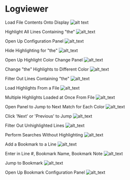 # Logviewer


Load File Contents Onto Display
![alt text](https://github.com/christianjchoi/LogViewer/blob/master/LogViewer/Screenshots/Screenshot%20from%202017-08-22%2014-51-37.png)

Highlight All Lines Containing "the"
![alt_text](https://github.com/christianjchoi/LogViewer/blob/master/LogViewer/Screenshots/Screenshot%20from%202017-08-22%2014-52-10.png)

Open Up Configuration Panel
![alt_text](https://github.com/christianjchoi/LogViewer/blob/master/LogViewer/Screenshots/Screenshot%20from%202017-08-23%2013-39-30.png)

Hide Highlighting for "the"
![alt_text](https://github.com/christianjchoi/LogViewer/blob/master/LogViewer/Screenshots/Screenshot%20from%202017-08-23%2013-39-39.png)

Open Up Highlight Color Change Panel
![alt_text](https://github.com/christianjchoi/LogViewer/blob/master/LogViewer/Screenshots/Screenshot%20from%202017-08-23%2013-39-52.png)

Change "the" Highlights to Different Color
![alt_text](https://github.com/christianjchoi/LogViewer/blob/master/LogViewer/Screenshots/Screenshot%20from%202017-08-23%2013-40-03.png)

Filter Out Lines Containing "the"
![alt_text](https://github.com/christianjchoi/LogViewer/blob/master/LogViewer/Screenshots/Screenshot%20from%202017-08-23%2013-40-11.png)

Load Highlights From a File
![alt_text](https://github.com/christianjchoi/LogViewer/blob/master/LogViewer/Screenshots/Screenshot%20from%202017-08-23%2013-40-49.png)

Multiple Highlights Loaded at Once From File
![alt_text](https://github.com/christianjchoi/LogViewer/blob/master/LogViewer/Screenshots/Screenshot%20from%202017-08-23%2013-41-55.png)

Open Panel to Jump to Next Match for Each Color
![alt_text](https://github.com/christianjchoi/LogViewer/blob/master/LogViewer/Screenshots/Screenshot%20from%202017-08-23%2013-42-42.png)

Click 'Next' or 'Previous' to Jump
![alt_text](https://github.com/christianjchoi/LogViewer/blob/master/LogViewer/Screenshots/Screenshot%20from%202017-08-23%2013-42-58.png)

Filter Out Unhighlighted Lines
![alt_text](https://github.com/christianjchoi/LogViewer/blob/master/LogViewer/Screenshots/Screenshot%20from%202017-08-23%2013-43-35.png)

Perform Searches Without Highlighting
![alt_text](https://github.com/christianjchoi/LogViewer/blob/master/LogViewer/Screenshots/Screenshot%20from%202017-08-23%2013-44-14.png)

Add a Bookmark to a Line
![alt_text](https://github.com/christianjchoi/LogViewer/blob/master/LogViewer/Screenshots/Screenshot%20from%202017-08-23%2013-44-27.png)

Enter in Line #, Bookmark Name, Bookmark Note
![alt_text](https://github.com/christianjchoi/LogViewer/blob/master/LogViewer/Screenshots/Screenshot%20from%202017-08-23%2013-44-41.png)

Jump to Bookmark
![alt_text](https://github.com/christianjchoi/LogViewer/blob/master/LogViewer/Screenshots/Screenshot%20from%202017-08-23%2013-45-15.png)

Open Up Bookmark Configuration Panel
![alt_text](https://github.com/christianjchoi/LogViewer/blob/master/LogViewer/Screenshots/Screenshot%20from%202017-08-23%2013-45-27.png)








